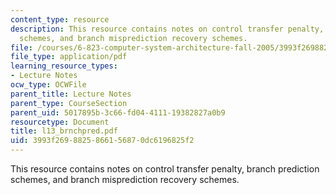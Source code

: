 ```yaml
---
content_type: resource
description: This resource contains notes on control transfer penalty, branch prediction
  schemes, and branch misprediction recovery schemes.
file: /courses/6-823-computer-system-architecture-fall-2005/3993f2698825866156870dc6196825f2_l13_brnchpred.pdf
file_type: application/pdf
learning_resource_types:
- Lecture Notes
ocw_type: OCWFile
parent_title: Lecture Notes
parent_type: CourseSection
parent_uid: 5017895b-3c66-fd04-4111-19382827a0b9
resourcetype: Document
title: l13_brnchpred.pdf
uid: 3993f269-8825-8661-5687-0dc6196825f2
---
```

This resource contains notes on control transfer penalty, branch prediction schemes, and branch misprediction recovery schemes.

